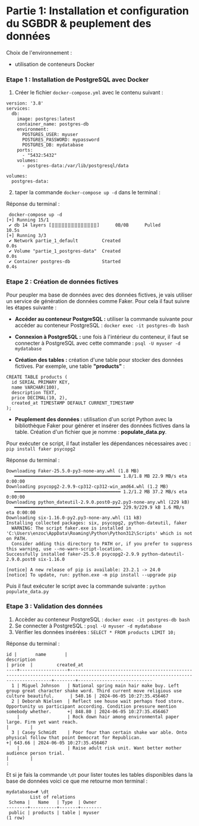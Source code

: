 # Partie 1: Installation et configuration du SGBDR & peuplement des données

Choix de l'environnement : 
- utilisation de conteneurs Docker 


### Etape 1 : Installation de PostgreSQL avec Docker
1. Créer le fichier `docker-compose.yml` avec le contenu suivant : 
```
version: '3.8'
services:
  db:
    image: postgres:latest
    container_name: postgres-db
    environment:
      POSTGRES_USER: myuser
      POSTGRES_PASSWORD: mypassword
      POSTGRES_DB: mydatabase
    ports:
      - "5432:5432"
    volumes:
      - postgres-data:/var/lib/postgresql/data

volumes:
  postgres-data:
```
2. taper la commande `docker-compose up -d` dans le terminal :

Réponse du terminal : 
```
 docker-compose up -d
[+] Running 15/1
 ✔ db 14 layers [⣿⣿⣿⣿⣿⣿⣿⣿⣿⣿⣿⣿⣿⣿]      0B/0B      Pulled                                                                                                       10.5s 
[+] Running 3/3
 ✔ Network partie_1_default         Created                                                                                                                    0.0s 
 ✔ Volume "partie_1_postgres-data"  Created                                                                                                                    0.0s 
 ✔ Container postgres-db            Started                                                                                                                    0.4s 
 ```
### Etape 2 : Création de données fictives

Pour peupler ma base de données avec des données fictives, je vais utiliser un service de génération de données comme Faker. Pour cela il faut suivre les étapes suivante : 

- **Accéder au conteneur PostgreSQL :**
utiliser la commande suivante pour accéder au conteneur PostgreSQL :
`docker exec -it postgres-db bash`

- **Connexion à PostgreSQL :**
une fois à l'intérieur du conteneur, il faut se connecter à PostgreSQL avec cette commande :
`psql -U myuser -d mydatabase`

- **Création des tables :**
création d'une table pour stocker des données fictives. Par exemple, une table **"products"** :
```
CREATE TABLE products (
  id SERIAL PRIMARY KEY,
  name VARCHAR(100),
  description TEXT,
  price DECIMAL(10, 2),
  created_at TIMESTAMP DEFAULT CURRENT_TIMESTAMP
);
```

- **Peuplement des données :**
utilisation d'un script Python avec la bibliothèque Faker pour générer et insérer des données fictives dans la table. Création d'un fichier que je nomme : **populate_data.py**.

Pour exécuter ce script, il faut installer les dépendances nécessaires avec :
`pip install faker psycopg2`

Réponse du terminal : 
```
Downloading Faker-25.5.0-py3-none-any.whl (1.8 MB)
   ━━━━━━━━━━━━━━━━━━━━━━━━━━━━━━━━━━━━━━━━ 1.8/1.8 MB 22.9 MB/s eta 0:00:00
Downloading psycopg2-2.9.9-cp312-cp312-win_amd64.whl (1.2 MB)
   ━━━━━━━━━━━━━━━━━━━━━━━━━━━━━━━━━━━━━━━━ 1.2/1.2 MB 37.2 MB/s eta 0:00:00
Downloading python_dateutil-2.9.0.post0-py2.py3-none-any.whl (229 kB)
   ━━━━━━━━━━━━━━━━━━━━━━━━━━━━━━━━━━━━━━━━ 229.9/229.9 kB 1.6 MB/s eta 0:00:00
Downloading six-1.16.0-py2.py3-none-any.whl (11 kB)
Installing collected packages: six, psycopg2, python-dateutil, faker
  WARNING: The script faker.exe is installed in 'C:\Users\enzoc\AppData\Roaming\Python\Python312\Scripts' which is not on PATH.
  Consider adding this directory to PATH or, if you prefer to suppress this warning, use --no-warn-script-location.
Successfully installed faker-25.5.0 psycopg2-2.9.9 python-dateutil-2.9.0.post0 six-1.16.0

[notice] A new release of pip is available: 23.2.1 -> 24.0
[notice] To update, run: python.exe -m pip install --upgrade pip
```

Puis il faut exécuter le script avec la commande suivante : `python populate_data.py`


### Etape 3 : Validation des données 
1. Accèder au conteneur PostgreSQL : `docker exec -it postgres-db bash`
2. Se connecter à PostgreSQL : `psql -U myuser -d mydatabase`
3. Vérifier les données insérées : `SELECT * FROM products LIMIT 10;`

Réponse du terminal : 
```
id |       name       |                                                             description                                                             | price  |         created_at
----+------------------+-------------------------------------------------------------------------------------------------------------------------------------+--------+----------------------------
  1 | Miguel Johnson   | National spring main hair make buy. Left group great character shake word. Third current move religious use culture beautiful.      | 540.16 | 2024-06-05 10:27:35.456467
  2 | Deborah Nielsen  | Reflect see house wait perhaps food store. Opportunity us participant according. Condition pressure mention somebody whether.      +| 848.80 | 2024-06-05 10:27:35.456467
    |                  | Rock down hair among environmental paper large. Firm yet want reach.                                                                |        |
  3 | Casey Schmidt    | Poor four than certain shake war able. Onto physical follow that point Democrat for Republican.                                    +| 643.66 | 2024-06-05 10:27:35.456467
    |                  | Raise adult risk unit. Want better mother audience person trial.                                                                    |        |
:
```

Et si je fais la commande `\dt` pour lister toutes les tables disponibles dans la base de données voici ce que me retourne mon terminal :  
```
mydatabase=# \dt
         List of relations
 Schema |   Name   | Type  | Owner  
--------+----------+-------+--------
 public | products | table | myuser
(1 row)
```
